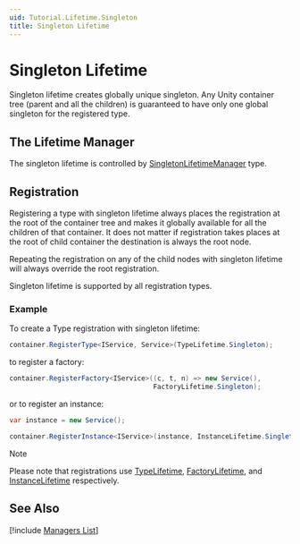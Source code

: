```yaml
---
uid: Tutorial.Lifetime.Singleton
title: Singleton Lifetime
---
```


# Singleton Lifetime

Singleton lifetime creates globally unique singleton. Any Unity container tree (parent and all the children) is guaranteed to have only one global singleton for the registered type.

## The Lifetime Manager

The singleton lifetime is controlled by [SingletonLifetimeManager](xref:Unity.Lifetime.SingletonLifetimeManager) type.

## Registration

Registering a type with singleton lifetime always places the registration at the root of the container tree and makes it globally available for all the children of that container. It does not matter if registration takes places at the root of child container the destination is always the root node.

Repeating the registration on any of the child nodes with singleton lifetime will always override the root registration.

Singleton lifetime is supported by all registration types.

### Example

To create a Type registration with singleton lifetime:

```C#
container.RegisterType<IService, Service>(TypeLifetime.Singleton);
```

to register a factory:

```C#
container.RegisterFactory<IService>((c, t, n) => new Service(),
                                    FactoryLifetime.Singleton);
```

or to register an instance:

```C#
var instance = new Service();

container.RegisterInstance<IService>(instance, InstanceLifetime.Singleton);
```

> [!NOTE]
> Please note that registrations use [TypeLifetime](xref:Unity.TypeLifetime#Unity_TypeLifetime_Singleton), [FactoryLifetime](xref:Unity.FactoryLifetime#Unity_FactoryLifetime_Singleton), and [InstanceLifetime](xref:Unity.InstanceLifetime#Unity_InstanceLifetime_Singleton) respectively.

## See Also

[!include [Managers List](managers.md)]
